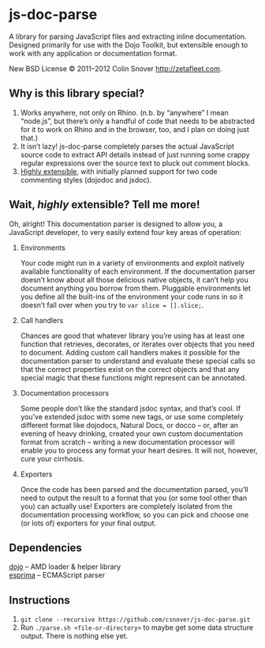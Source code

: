 js-doc-parse
============

A library for parsing JavaScript files and extracting inline documentation. Designed primarily for use with the Dojo
Toolkit, but extensible enough to work with any application or documentation format.

New BSD License © 2011–2012 Colin Snover <http://zetafleet.com>.

Why is this library special?
----------------------------

1. Works anywhere, not only on Rhino. (n.b. by “anywhere” I mean “node.js”, but there’s only a handful of code that
   needs to be abstracted for it to work on Rhino and in the browser, too, and I plan on doing just that.)
2. It isn’t lazy! js-doc-parse completely parses the actual JavaScript source code to extract API details instead of
   just running some crappy regular expressions over the source text to pluck out comment blocks.
3. [Highly extensible](https://github.com/csnover/js-doc-parse/blob/esprima/config.js), with initially planned support
   for two code commenting styles (dojodoc and jsdoc).

Wait, _highly_ extensible? Tell me more!
----------------------------------------

Oh, alright! This documentation parser is designed to allow you, a JavaScript developer, to very easily extend four key
areas of operation:

1. Environments

   Your code might run in a variety of environments and exploit natively available functionality of each environment.
   If the documentation parser doesn’t know about all those delicious native objects, it can’t help you document
   anything you borrow from them. Pluggable environments let you define all the built-ins of the environment your code
   runs in so it doesn’t fall over when you try to `var slice = [].slice;`.

2. Call handlers

   Chances are good that whatever library you’re using has at least one function that retrieves, decorates, or iterates
   over objects that you need to document. Adding custom call handlers makes it possible for the documentation parser
   to understand and evaluate these special calls so that the correct properties exist on the correct objects and that
   any special magic that these functions might represent can be annotated.

3. Documentation processors

   Some people don’t like the standard jsdoc syntax, and that’s cool. If you’ve extended jsdoc with some new tags, or
   use some completely different format like dojodocs, Natural Docs, or docco – or, after an evening of heavy drinking,
   created your own custom documentation format from scratch – writing a new documentation processor will enable you
   to process any format your heart desires. It will not, however, cure your cirrhosis.

4. Exporters

   Once the code has been parsed and the documentation parsed, you’ll need to output the result to a format that you
   (or some tool other than you) can actually use! Exporters are completely isolated from the documentation processing
   workflow, so you can pick and choose one (or lots of) exporters for your final output.

Dependencies
------------

[dojo](https://github.com/dojo/dojo) – AMD loader & helper library  
[esprima](https://github.com/ariya/esprima) – ECMAScript parser

Instructions
------------

1. `git clone --recursive https://github.com/csnover/js-doc-parse.git`
2. Run `./parse.sh <file-or-directory>` to maybe get some data structure output. There is nothing else yet.
